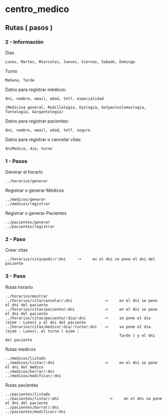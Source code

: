 # centro_medico

## Rutas ( pasos )

### 2 - Información

Dias

    Lunes, Martes, Miercoles, Jueves, Viernes, Sabado, Domingo  

Turno

    Mañana, Tarde

Datos para registrar médicos:

    dni, nombre, email, edad, telf, especialidad 

    (Medicina general, Rodillología, Ojología, Golpenloslomoslogía, Tontología, Gargantología)

Datos para registrar pacientes:

    dni, nombre, email, edad, telf, seguro

Datos para registrar o cancelar citas:

    dniMedico, dia, turno


### 1 - Pasos

Generar el horario

    ../horarios/generar
    
Registrar o generar Médicos

    ../medicos/generar
    ../medicos/registrar

Registrar o generar Pacientes

    ../pacientes/generar
    ../pacientes/registrar
    

### 2 - Paso

Crear citas

    ../horarios/cita/pedir/:dni     ->     en el dni se pone el dni del paciente


### 3 - Paso

Rutas horario

    ../horarios/mostrar
    ../horarios/cita/cancelar/:dni              ->     en el dni se pone el dni del paciente
    ../horarios/citas/paciente/:dni             ->     en el dni se pone el dni del paciente
    ../horarios/citas/paciente/:dia/:dni        ->     se pone el dia (ejem : Lunes) y el dni del paciente
    ../horarios/citas/medico/:dia/:turno/:dni   ->     se pone el dia (ejem : Lunes), el turno ( ejem :
                                                       Tarde ) y el dni del paciente
Rutas medicos

    ../medicos/listado
    ../medicos/listar/:dni                      ->     en el dni se pone el dni del medico
    ../medicos/borrar/:dni
    ../medicos/modificar/:dni

Rutas pacientes

    ../pacientes/listado
    ../pacientes/listar/:dni                      ->     en el dni se pone el dni del paciente
    ../pacientes/borrar/:dni
    ../pacientes/modificar/:dni
